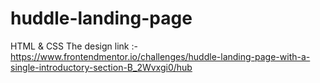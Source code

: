 # huddle-landing-page
HTML &amp; CSS The design link :- https://www.frontendmentor.io/challenges/huddle-landing-page-with-a-single-introductory-section-B_2Wvxgi0/hub
